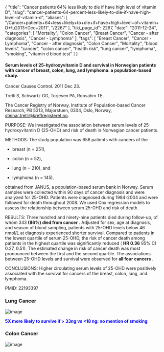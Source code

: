 {
    "title": "Cancer patients 64% less likely to die if have high level of vitamin D",
    "slug": "cancer-patients-64-percent-less-likely-to-die-if-have-high-level-of-vitamin-d",
    "aliases": [
        "/Cancer+patients+64+less+likely+to+die+if+have+high+level+of+vitamin+D+\u2013+Dec+2011",
        "/2267"
    ],
    "tiki_page_id": 2267,
    "date": "2011-12-24",
    "categories": [
        "Mortality",
        "Colon Cancer",
        "Breast Cancer",
        "Cancer - after diagnosis",
        "Cancer - Lymphoma"
    ],
    "tags": [
        "Breast Cancer",
        "Cancer - Lymphoma",
        "Cancer - after diagnosis",
        "Colon Cancer",
        "Mortality",
        "blood levels",
        "cancer",
        "colon cancer",
        "health risk",
        "lung cancer",
        "lymphoma",
        "smoking",
        "vitamin d blood test"
    ]
}


#### Serum levels of 25-hydroxyvitamin D and survival in Norwegian patients with cancer of breast, colon, lung, and lymphoma: a population-based study.

Cancer Causes Control. 2011 Dec 23.

Tretli S, Schwartz GG, Torjesen PA, Robsahm TE.

The Cancer Registry of Norway, Institute of Population-based Cancer Research, PB 5313, Majorstuen, 0304, Oslo, Norway, steinar.tretli@kreftregisteret.no.

PURPOSE: We investigated the association between serum levels of 25-hydroxyvitamin D (25-OHD) and risk of death in Norwegian cancer patients.

METHODS: The study population was 658 patients with cancers of the 

* breast (n = 251), 

* colon (n = 52), 

* lung (n = 210), and 

* lymphoma (n = 145), 

obtained from JANUS, a population-based serum bank in Norway. Serum samples were collected within 90 days of cancer diagnosis and were analyzed for 25-OHD. Patients were diagnosed during 1984-2004 and were followed for death throughout 2008. We used Cox regression models to assess the relationship between serum 25-OHD and risk of death.

RESULTS: Three hundred and ninety-nine patients died during follow-up, of whom 343  **(86%) died from cancer** . Adjusted for sex, age at diagnosis, and season of blood sampling, patients with 25-OHD levels below 46 nmol/L at diagnosis experienced shorter survival. Compared to patients in the lowest quartile of serum 25-OHD, the risk of cancer death among patients in the highest quartile was significantly reduced ( **HR 0.36**  95% CI 0.27, 0.51). The estimated change in risk of cancer death was most pronounced between the first and the second quartile. The associations between 25-OHD levels and survival were observed for  **all four cancers** .

CONCLUSIONS: Higher circulating serum levels of 25-OHD were positively associated with the survival for cancers of the breast, colon, lung, and lymphoma.

PMID:     22193397

### Lung Cancer

<img src="https://d378j1rmrlek7x.cloudfront.net/attachments/jpeg/lung-cancer.jpg" alt="image">

 **<span style="color:#00F;">5X more likely to survive if > 33ng vs <18 ng: no mention of smoking</span>** 

### Colon Cancer

<img src="https://d378j1rmrlek7x.cloudfront.net/attachments/jpeg/colon-cancer.jpg" alt="image">